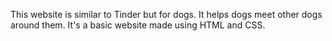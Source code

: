 This website is similar to Tinder but for dogs. It helps dogs meet other dogs around them. It's a basic website made using HTML and CSS.
